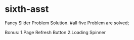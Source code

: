# sixth-asst

Fancy Slider Problem Solution.
#all five Problem are solved;


Bonus:
1.Page Refresh Button
2.Loading Spinner
